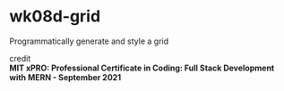 # wk08d-grid

Programmatically generate and style a grid

credit  
**MIT xPRO: Professional Certificate in Coding: Full Stack Development with MERN - September 2021**
